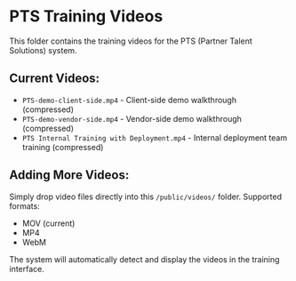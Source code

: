 # PTS Training Videos

This folder contains the training videos for the PTS (Partner Talent Solutions) system.

## Current Videos:
- `PTS-demo-client-side.mp4` - Client-side demo walkthrough (compressed)
- `PTS-demo-vendor-side.mp4` - Vendor-side demo walkthrough (compressed)
- `PTS Internal Training with Deployment.mp4` - Internal deployment team training (compressed)

## Adding More Videos:
Simply drop video files directly into this `/public/videos/` folder. Supported formats:
- MOV (current)
- MP4
- WebM

The system will automatically detect and display the videos in the training interface.